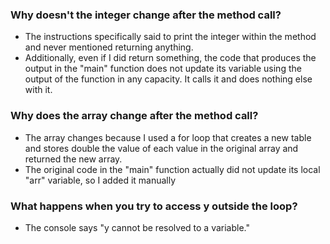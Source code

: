 ### Why doesn't the integer change after the method call?
- The instructions specifically said to print the integer within the method and never mentioned returning anything.
- Additionally, even if I did return something, the code that produces the output in the "main" function does not update its variable using the output of the function in any capacity. It calls it and does nothing else with it.

### Why does the array change after the method call?
- The array changes because I used a for loop that creates a new table and stores double the value of each value in the original array and returned the new array.
- The original code in the "main" function actually did not update its local "arr" variable, so I added it manually

### What happens when you try to access y outside the loop?
- The console says "y cannot be resolved to a variable."




